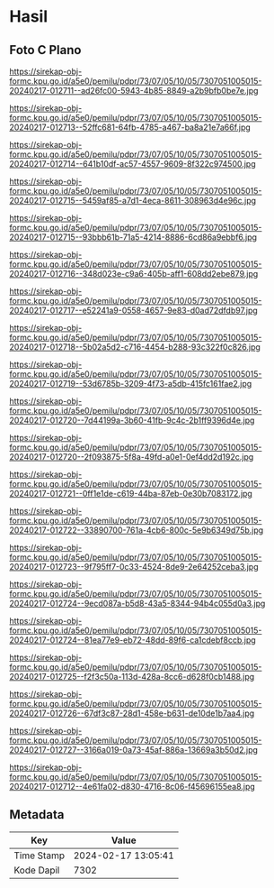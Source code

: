 # Hasil

## Foto C Plano

https://sirekap-obj-formc.kpu.go.id/a5e0/pemilu/pdpr/73/07/05/10/05/7307051005015-20240217-012711--ad26fc00-5943-4b85-8849-a2b9bfb0be7e.jpg

https://sirekap-obj-formc.kpu.go.id/a5e0/pemilu/pdpr/73/07/05/10/05/7307051005015-20240217-012713--52ffc681-64fb-4785-a467-ba8a21e7a66f.jpg

https://sirekap-obj-formc.kpu.go.id/a5e0/pemilu/pdpr/73/07/05/10/05/7307051005015-20240217-012714--641b10df-ac57-4557-9609-8f322c974500.jpg

https://sirekap-obj-formc.kpu.go.id/a5e0/pemilu/pdpr/73/07/05/10/05/7307051005015-20240217-012715--5459af85-a7d1-4eca-8611-308963d4e96c.jpg

https://sirekap-obj-formc.kpu.go.id/a5e0/pemilu/pdpr/73/07/05/10/05/7307051005015-20240217-012715--93bbb61b-71a5-4214-8886-6cd86a9ebbf6.jpg

https://sirekap-obj-formc.kpu.go.id/a5e0/pemilu/pdpr/73/07/05/10/05/7307051005015-20240217-012716--348d023e-c9a6-405b-aff1-608dd2ebe879.jpg

https://sirekap-obj-formc.kpu.go.id/a5e0/pemilu/pdpr/73/07/05/10/05/7307051005015-20240217-012717--e52241a9-0558-4657-9e83-d0ad72dfdb97.jpg

https://sirekap-obj-formc.kpu.go.id/a5e0/pemilu/pdpr/73/07/05/10/05/7307051005015-20240217-012718--5b02a5d2-c716-4454-b288-93c322f0c826.jpg

https://sirekap-obj-formc.kpu.go.id/a5e0/pemilu/pdpr/73/07/05/10/05/7307051005015-20240217-012719--53d6785b-3209-4f73-a5db-415fc161fae2.jpg

https://sirekap-obj-formc.kpu.go.id/a5e0/pemilu/pdpr/73/07/05/10/05/7307051005015-20240217-012720--7d44199a-3b60-41fb-9c4c-2b1ff9396d4e.jpg

https://sirekap-obj-formc.kpu.go.id/a5e0/pemilu/pdpr/73/07/05/10/05/7307051005015-20240217-012720--2f093875-5f8a-49fd-a0e1-0ef4dd2d192c.jpg

https://sirekap-obj-formc.kpu.go.id/a5e0/pemilu/pdpr/73/07/05/10/05/7307051005015-20240217-012721--0ff1e1de-c619-44ba-87eb-0e30b7083172.jpg

https://sirekap-obj-formc.kpu.go.id/a5e0/pemilu/pdpr/73/07/05/10/05/7307051005015-20240217-012722--33890700-761a-4cb6-800c-5e9b6349d75b.jpg

https://sirekap-obj-formc.kpu.go.id/a5e0/pemilu/pdpr/73/07/05/10/05/7307051005015-20240217-012723--9f795ff7-0c33-4524-8de9-2e64252ceba3.jpg

https://sirekap-obj-formc.kpu.go.id/a5e0/pemilu/pdpr/73/07/05/10/05/7307051005015-20240217-012724--9ecd087a-b5d8-43a5-8344-94b4c055d0a3.jpg

https://sirekap-obj-formc.kpu.go.id/a5e0/pemilu/pdpr/73/07/05/10/05/7307051005015-20240217-012724--81ea77e9-eb72-48dd-89f6-ca1cdebf8ccb.jpg

https://sirekap-obj-formc.kpu.go.id/a5e0/pemilu/pdpr/73/07/05/10/05/7307051005015-20240217-012725--f2f3c50a-113d-428a-8cc6-d628f0cb1488.jpg

https://sirekap-obj-formc.kpu.go.id/a5e0/pemilu/pdpr/73/07/05/10/05/7307051005015-20240217-012726--67df3c87-28d1-458e-b631-de10de1b7aa4.jpg

https://sirekap-obj-formc.kpu.go.id/a5e0/pemilu/pdpr/73/07/05/10/05/7307051005015-20240217-012727--3166a019-0a73-45af-886a-13669a3b50d2.jpg

https://sirekap-obj-formc.kpu.go.id/a5e0/pemilu/pdpr/73/07/05/10/05/7307051005015-20240217-012712--4e61fa02-d830-4716-8c06-f45696155ea8.jpg


## Metadata

| Key        | Value               |
| ---------- | ------------------- |
| Time Stamp | 2024-02-17 13:05:41 |
| Kode Dapil | 7302                |



